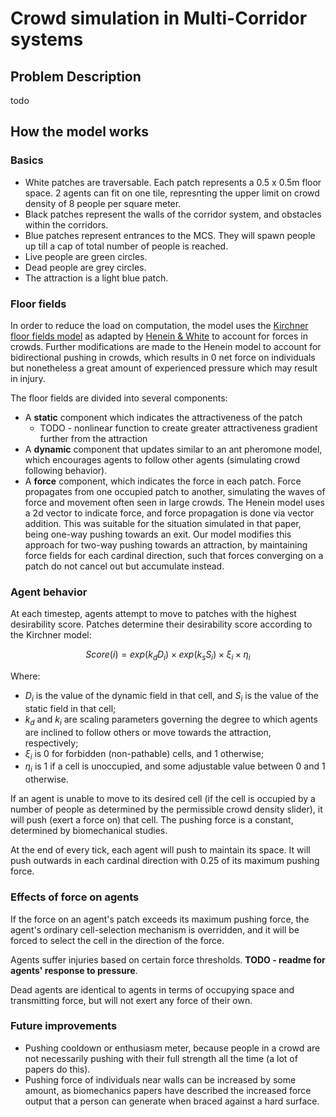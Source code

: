 # Crowd simulation in Multi-Corridor systems 
## Problem Description 
todo 

## How the model works 
### Basics 
- White patches are traversable. Each patch represents a 0.5 x 0.5m floor space. 2 agents can fit on one tile, represnting the upper limit on crowd density of 8 people per square meter.
- Black patches represent the walls of the corridor system, and obstacles within the corridors.
- Blue patches represent entrances to the MCS. They will spawn people up till a cap of total number of people is reached. 
- Live people are green circles. 
- Dead people are grey circles.
- The attraction is a light blue patch. 

### Floor fields 
In order to reduce the load on computation, the model uses the [Kirchner floor fields model](https://www.sciencedirect.com/science/article/abs/pii/S0378437102008579) as adapted by [Henein & White](https://link.springer.com/chapter/10.1007/978-3-540-32243-6_14) to account for forces in crowds. Further modifications are made to the Henein model to account for bidirectional pushing in crowds, which results in 0 net force on individuals but nonetheless a great amount of experienced pressure which may result in injury. 

The floor fields are divided into several components: 
- A **static** component which indicates the attractiveness of the patch
    -  TODO - nonlinear function to create greater attractiveness gradient further from the attraction 
- A **dynamic** component that updates similar to an ant pheromone model, which encourages agents to follow other agents (simulating crowd following behavior). 
- A **force** component, which indicates the force in each patch. Force propagates from one occupied patch to another, simulating the waves of force and movement often seen in large crowds. The Henein model uses a 2d vector to indicate force, and force propagation is done via vector addition. This was suitable for the situation simulated in that paper, being one-way pushing towards an exit. Our model modifies this approach for two-way pushing towards an attraction, by maintaining force fields for each cardinal direction, such that forces converging on a patch do not cancel out but accumulate instead. 

### Agent behavior 
At each timestep, agents attempt to move to patches with the highest desirability score. Patches determine their desirability score according to the Kirchner model: 

$$Score(i) = exp(k_dD_i) \times exp(k_sS_i) \times \xi_i \times \eta_i $$

Where:
- $D_i$ is the value of the dynamic field in that cell, and $S_i$ is the value of the static field in that cell; 
- $k_d$ and $k_i$ are scaling parameters governing the degree to which agents are inclined to follow others or move towards the attraction, respectively;
- $\xi_i$ is 0 for forbidden (non-pathable) cells, and 1 otherwise;
- $\eta_i$ is 1 if a cell is unoccupied, and some adjustable value between 0 and 1 otherwise. 

If an agent is unable to move to its desired cell (if the cell is occupied by a number of people as determined by the permissible crowd density slider), it will push (exert a force on) that cell. The pushing force is a constant, determined by biomechanical studies. 

At the end of every tick, each agent will push to maintain its space. It will push outwards in each cardinal direction with 0.25 of its maximum pushing force.


### Effects of force on agents 

If the force on an agent's patch exceeds its maximum pushing force, the agent's ordinary cell-selection mechanism is overridden, and it will be forced to select the cell in the direction of the force. 

Agents suffer injuries based on certain force thresholds. **TODO - readme for agents' response to pressure**.

Dead agents are identical to agents in terms of occupying space and transmitting force, but will not exert any force of their own. 

### Future improvements 
- Pushing cooldown or enthusiasm meter, because people in a crowd are not necessarily pushing with their full strength all the time (a lot of papers do this). 
- Pushing force of individuals near walls can be increased by some amount, as biomechanics papers have described the increased force output that a person can generate when braced against a hard surface. 